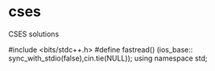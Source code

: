 # cses
CSES solutions

#include <bits/stdc++.h>
#define fastread()      (ios_base:: sync_with_stdio(false),cin.tie(NULL));
using namespace std;
